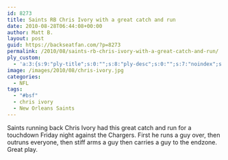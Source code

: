 ```yaml
---
id: 8273
title: Saints RB Chris Ivory with a great catch and run
date: 2010-08-28T06:44:08+00:00
author: Matt B.
layout: post
guid: https://backseatfan.com/?p=8273
permalink: /2010/08/saints-rb-chris-ivory-with-a-great-catch-and-run/
ply_custom:
  - 'a:3:{s:9:"ply-title";s:0:"";s:8:"ply-desc";s:0:"";s:7:"noindex";s:0:"";}'
image: /images/2010/08/chris-ivory.jpg
categories:
  - NFL
tags:
  - "#bsf"
  - chris ivory
  - New Orleans Saints
---
```


<div class="entry">
  <p>
    Saints running back Chris Ivory had this great catch and run for a touchdown Friday night against the Chargers. First he runs a guy over, then outruns everyone, then stiff arms a guy then carries a guy to the endzone. Great play.
  </p>

  <p>
  </p>
</div>
